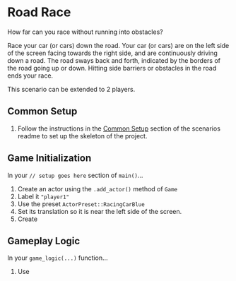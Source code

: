 # Road Race

How far can you race without running into obstacles?

Race your car (or cars) down the road.  Your car (or cars) are on the left side of the screen facing towards the right side, and are continuously driving down a road. The road sways back and forth, indicated by the borders of the road going up or down. Hitting side barriers or obstacles in the road ends your race.

This scenario can be extended to 2 players.

## Common Setup

1. Follow the instructions in the [Common Setup]() section of the scenarios readme to set up the skeleton of the project.

## Game Initialization

In your `// setup goes here` section of `main()`...

1. Create an actor using the `.add_actor()` method of `Game`
  1. Label it `"player1"`
  1. Use the preset `ActorPreset::RacingCarBlue`
  1. Set its translation so it is near the left side of the screen.
1. Create 


## Gameplay Logic

In your `game_logic(...)` function...

1. Use 


